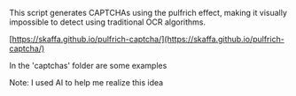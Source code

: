 This script generates CAPTCHAs using the pulfrich effect, making it visually impossible to detect using traditional OCR algorithms.

[https://skaffa.github.io/pulfrich-captcha/](https://skaffa.github.io/pulfrich-captcha/)

In the 'captchas' folder are some examples

Note: I used AI to help me realize this idea
